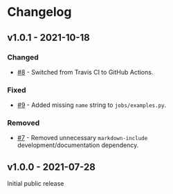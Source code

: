# Changelog

## v1.0.1 - 2021-10-18

### Changed

- [#8](https://github.com/nautobot/nautobot-plugin-ssot/pull/8) - Switched from Travis CI to GitHub Actions.

### Fixed

- [#9](https://github.com/nautobot/nautobot-plugin-ssot/pull/9) - Added missing `name` string to `jobs/examples.py`.

### Removed

- [#7](https://github.com/nautobot/nautobot-plugin-ssot/pull/7) - Removed unnecessary `markdown-include` development/documentation dependency.

## v1.0.0 - 2021-07-28

Initial public release
